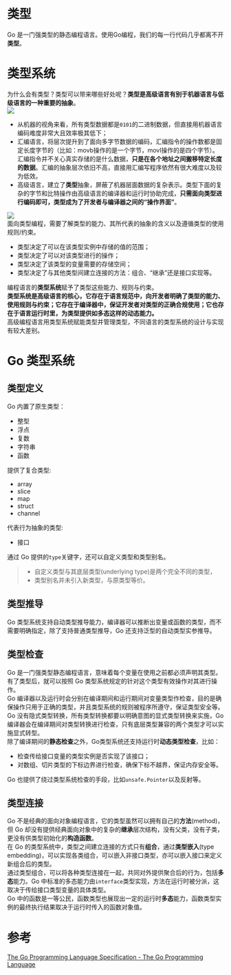 # 类型
Go 是一门强类型的静态编程语言。使用Go编程，我们的每一行代码几乎都离不开**类型**。
<a name="PHnSw"></a>
# 类型系统
为什么会有类型？类型可以带来哪些好处呢？**类型是高级语言有别于机器语言与低级语言的一种重要的抽象**。<br />![](https://cdn.nlark.com/yuque/0/2022/jpeg/362867/1671778064893-d6e2a1e9-22d2-4fc2-8898-dfb7ce6e0575.jpeg)

- 从机器的视角来看，所有类型数据都是`0101`的二进制数据，但直接用机器语言编码难度非常大且效率极其低下；
- 汇编语言，将层次提升到了面向多字节数据的编码，汇编指令的操作数都是固定长度字节的（比如：movb操作的是一个字节，movl操作的是四个字节）。汇编指令并不关心真实存储的是什么数据，**只是在各个地址之间搬移特定长度的数据**。汇编的抽象层次依旧不高，直接用汇编写程序依然有很大难度以及较为低效。
- 高级语言，建立了**类型**抽象，屏蔽了机器层面数据的复杂表示。类型下面的复杂的字节和比特操作由高级语言的编译器和运行时协助完成，**只需面向类型进行编码即可，类型成为了开发者与编译器之间的“操作界面”**。

![](https://cdn.nlark.com/yuque/0/2022/jpeg/362867/1671778783068-0ecfb946-015a-4370-aa4c-d3ef12a60af8.jpeg)<br />面向类型编程，需要了解类型的能力、其所代表的抽象的含义以及遵循类型的使用规则/约束。

- 类型决定了可以在该类型实例中存储的值的范围；
- 类型决定了可以对该类型进行的操作；
- 类型决定了该类型的变量需要的存储空间；
- 类型决定了与其他类型间建立连接的方法：组合、“继承”还是接口实现等。

编程语言的**类型系统**赋予了类型这些能力、规则与约束。<br />**类型系统是高级语言的核心，它存在于语言规范中，向开发者明确了类型的能力、使用规则与约束；它存在于编译器中，保证开发者对类型的正确合规使用；它也存在于语言运行时里，为类型提供如多态这样的动态能力。**<br />高级编程语言用类型系统赋能类型并管理类型，不同语言的类型系统的设计与实现有较大差别。
<a name="POBr3"></a>
# Go 类型系统
<a name="ic0Lj"></a>
## 类型定义
Go 内置了原生类型：

- 整型
- 浮点
- 复数
- 字符串
- 函数

提供了复合类型:

- array
- slice
- map
- struct
- channel

代表行为抽象的类型:

- 接口

通过 Go 提供的`type`关键字，还可以自定义类型和类型别名。
> - 自定义类型与其底层类型(underlying type)是两个完全不同的类型，
> - 类型别名并未引入新类型，与原类型等价。

<a name="Ri3fW"></a>
## 类型推导
Go 类型系统支持自动类型推导能力，编译器可以推断出变量或函数的类型，而不需要明确指定，除了支持普通类型推导，Go 还支持泛型的自动类型实参推导。
<a name="AC0LC"></a>
## 类型检查
Go 是一门强类型静态编程语言，意味着每个变量在使用之前都必须声明其类型。有了类型后，就可以按照 Go 类型系统规定的针对这个类型有效操作对其进行操作。<br />Go 编译器以及运行时会分别在编译期间和运行期间对变量类型作检查，目的是确保操作只用于正确的类型，并且类型系统的规则被程序所遵守，保证类型安全等。<br />Go 没有隐式类型转换，所有类型转换都要以明确意图的显式类型转换来实施，Go 编译器会在编译期间对类型转换进行检查，只有底层类型兼容的两个类型才可以实施显式转型。<br />除了编译期间的**静态检查**之外，Go类型系统还支持运行时**动态类型检查**，比如：

- 检查传给接口变量的类型实例是否实现了该接口；
- 对数组、切片类型的下标边界进行检查，确保下标不越界，保证内存安全等。

Go 也提供了绕过类型系统检查的手段，比如`unsafe.Pointer`以及反射等。
<a name="MoYfY"></a>
## 类型连接
Go 不是经典的面向对象编程语言，它的类型虽然可以拥有自己的**方法**(method)，但 Go 却没有提供经典面向对象中的复杂的**继承**层次结构，没有父类，没有子类，更没有供类型初始化的**构造函数**。<br />在 Go 的类型系统中，类型之间建立连接的方式只有**组合**，通过**类型嵌入**(type embedding)，可以实现各类组合，可以嵌入非接口类型，亦可以嵌入接口来定义新组合后的类型。<br />通过类型组合，可以将各种类型连接在一起，共同对外提供聚合后的行为，包括**多态**能力。Go 中标准的多态能力由`interface`类型实现，方法在运行时被分派，这取决于传给接口类型变量的具体类型。<br />Go 中的函数是一等公民，函数类型也展现出一定的运行时**多态**能力，函数类型实例的最终执行结果取决于运行时传入的函数对象值。
<a name="KTfTQ"></a>
# 参考
[The Go Programming Language Specification - The Go Programming Language](https://go.dev/ref/spec#Types)

